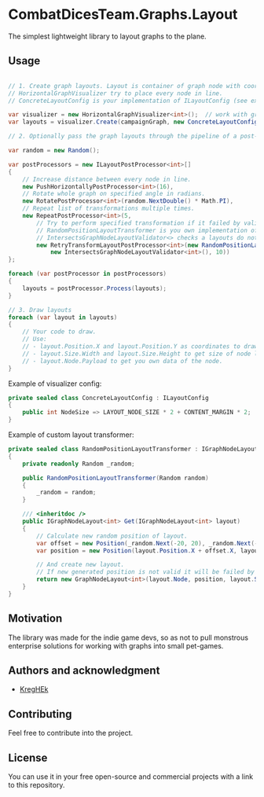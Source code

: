 # CombatDicesTeam.Graphs.Layout

The simplest lightweight library to layout graphs to the plane.

## Usage

```c#

// 1. Create graph layouts. Layout is container of graph node with coordinates.
// HorizontalGraphVisualizer try to place every node in line.
// ConcreteLayoutConfig is your implementation of ILayoutConfig (see example below).

var visualizer = new HorizontalGraphVisualizer<int>();  // work with graph of integers.
var layouts = visualizer.Create(campaignGraph, new ConcreteLayoutConfig());

// 2. Optionally pass the graph layouts through the pipeline of a post-processors.

var random = new Random();

var postProcessors = new ILayoutPostProcessor<int>[]
{
    // Increase distance between every node in line.
    new PushHorizontallyPostProcessor<int>(16),
	// Rotate whole graph on specified angle in radians.
    new RotatePostProcessor<int>(random.NextDouble() * Math.PI),
	// Repeat list of transformations multiple times.
    new RepeatPostProcessor<int>(5,
	    // Try to perform specified transformation if it failed by validation.
		// RandomPositionLayoutTransformer is you own implementation of IGraphNodeLayoutTransformer<>.
		// IntersectsGraphNodeLayoutValidator<> checks a layouts do not intersects.
        new RetryTransformLayoutPostProcessor<int>(new RandomPositionLayoutTransformer(random),
            new IntersectsGraphNodeLayoutValidator<int>(), 10))
};

foreach (var postProcessor in postProcessors)
{
    layouts = postProcessor.Process(layouts);
}

// 3. Draw layouts
foreach (var layout in layouts)
{
    // Your code to draw.
	// Use:
	// - layout.Position.X and layout.Position.Y as coordinates to draw.
	// - layout.Size.Width and layout.Size.Height to get size of node layout.
	// - layout.Node.Payload to get you own data of the node.
}
```

Example of visualizer config:

```c#
private sealed class ConcreteLayoutConfig : ILayoutConfig
{
    public int NodeSize => LAYOUT_NODE_SIZE * 2 + CONTENT_MARGIN * 2;
}
```

Example of custom layout transformer:

```c#
private sealed class RandomPositionLayoutTransformer : IGraphNodeLayoutTransformer<int>
{
    private readonly Random _random;

    public RandomPositionLayoutTransformer(Random random)
    {
        _random = random;
    }

    /// <inheritdoc />
    public IGraphNodeLayout<int> Get(IGraphNodeLayout<int> layout)
    {
	    // Calculate new random position of layout.
        var offset = new Position(_random.Next(-20, 20), _random.Next(-20, 20));
        var position = new Position(layout.Position.X + offset.X, layout.Position.Y + offset.Y);

        // And create new layout.
		// If new generated position is not valid it will be failed by validation above.
        return new GraphNodeLayout<int>(layout.Node, position, layout.Size);
    }
}
```

## Motivation

The library was made for the indie game devs, so as not to pull monstrous enterprise solutions for working with graphs into small pet-games.

## Authors and acknowledgment

*    [KregHEk](https://github.com/kreghek)

## Contributing

Feel free to contribute into the project.

## License

You can use it in your free open-source and commercial projects with a link to this repository.

